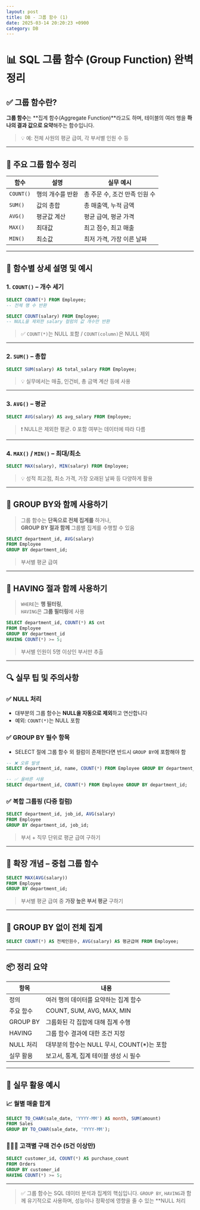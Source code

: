 ```yaml
---
layout: post
title: DB - 그룹 함수 (1)
date: 2025-03-14 20:20:23 +0900
category: DB
---
```

# 📊 SQL 그룹 함수 (Group Function) 완벽 정리

## ✅ 그룹 함수란?

**그룹 함수**는 **집계 함수(Aggregate Function)**라고도 하며, 테이블의 여러 행을 **하나의 결과 값으로 요약**해주는 함수입니다.

> 💡 예: 전체 사원의 평균 급여, 각 부서별 인원 수 등

---

## 📌 주요 그룹 함수 정리

| 함수 | 설명 | 실무 예시 |
|------|------|-----------|
| `COUNT()` | 행의 개수를 반환 | 총 주문 수, 조건 만족 인원 수 |
| `SUM()` | 값의 총합 | 총 매출액, 누적 금액 |
| `AVG()` | 평균값 계산 | 평균 급여, 평균 가격 |
| `MAX()` | 최대값 | 최고 점수, 최고 매출 |
| `MIN()` | 최소값 | 최저 가격, 가장 이른 날짜 |

---

## 🔹 함수별 상세 설명 및 예시

### 1. `COUNT()` – 개수 세기
```sql
SELECT COUNT(*) FROM Employee;
-- 전체 행 수 반환

SELECT COUNT(salary) FROM Employee;
-- NULL을 제외한 salary 컬럼의 값 개수만 반환
```

> ✅ `COUNT(*)`는 NULL 포함 / `COUNT(column)`은 NULL 제외

---

### 2. `SUM()` – 총합
```sql
SELECT SUM(salary) AS total_salary FROM Employee;
```

> 💡 실무에서는 매출, 인건비, 총 금액 계산 등에 사용

---

### 3. `AVG()` – 평균
```sql
SELECT AVG(salary) AS avg_salary FROM Employee;
```

> ❗ NULL은 제외한 평균. 0 포함 여부는 데이터에 따라 다름

---

### 4. `MAX()` / `MIN()` – 최대/최소
```sql
SELECT MAX(salary), MIN(salary) FROM Employee;
```

> 💡 성적 최고점, 최소 가격, 가장 오래된 날짜 등 다양하게 활용

---

## 🔸 GROUP BY와 함께 사용하기

> 그룹 함수는 **단독으로 전체 집계를** 하거나,  
> **GROUP BY 절과 함께** 그룹별 집계를 수행할 수 있음

```sql
SELECT department_id, AVG(salary)
FROM Employee
GROUP BY department_id;
```
> 부서별 평균 급여

---

## 🔸 HAVING 절과 함께 사용하기

> `WHERE`는 **행 필터링**,  
> `HAVING`은 **그룹 필터링**에 사용

```sql
SELECT department_id, COUNT(*) AS cnt
FROM Employee
GROUP BY department_id
HAVING COUNT(*) >= 5;
```

> 부서별 인원이 5명 이상인 부서만 추출

---

## 🔍 실무 팁 및 주의사항

### ✅ NULL 처리
- 대부분의 그룹 함수는 **NULL을 자동으로 제외**하고 연산합니다
- 예외: `COUNT(*)`는 NULL 포함

### ✅ GROUP BY 필수 항목
- SELECT 절에 그룹 함수 외 컬럼이 존재한다면 반드시 `GROUP BY`에 포함해야 함
```sql
-- ❌ 오류 발생
SELECT department_id, name, COUNT(*) FROM Employee GROUP BY department_id;

-- ✅ 올바른 사용
SELECT department_id, COUNT(*) FROM Employee GROUP BY department_id;
```

### ✅ 복합 그룹핑 (다중 컬럼)
```sql
SELECT department_id, job_id, AVG(salary)
FROM Employee
GROUP BY department_id, job_id;
```
> 부서 + 직무 단위로 평균 급여 구하기

---

## 🧠 확장 개념 – 중첩 그룹 함수

```sql
SELECT MAX(AVG(salary))
FROM Employee
GROUP BY department_id;
```
> 부서별 평균 급여 중 **가장 높은 부서 평균** 구하기

---

## 🔄 GROUP BY 없이 전체 집계

```sql
SELECT COUNT(*) AS 전체인원수, AVG(salary) AS 평균급여 FROM Employee;
```

---

## 📦 정리 요약

| 항목 | 내용 |
|------|------|
| 정의 | 여러 행의 데이터를 요약하는 집계 함수 |
| 주요 함수 | COUNT, SUM, AVG, MAX, MIN |
| GROUP BY | 그룹화된 각 집합에 대해 집계 수행 |
| HAVING | 그룹 함수 결과에 대한 조건 지정 |
| NULL 처리 | 대부분의 함수는 NULL 무시, COUNT(*)는 포함 |
| 실무 활용 | 보고서, 통계, 집계 테이블 생성 시 필수 |

---

## 📝 실무 활용 예시

### 📈 월별 매출 합계
```sql
SELECT TO_CHAR(sale_date, 'YYYY-MM') AS month, SUM(amount)
FROM Sales
GROUP BY TO_CHAR(sale_date, 'YYYY-MM');
```

### 🧑‍🤝‍🧑 고객별 구매 건수 (5건 이상만)
```sql
SELECT customer_id, COUNT(*) AS purchase_count
FROM Orders
GROUP BY customer_id
HAVING COUNT(*) >= 5;
```

---

> ✅ 그룹 함수는 SQL 데이터 분석과 집계의 핵심입니다. `GROUP BY`, `HAVING`과 함께 유기적으로 사용하며, 성능이나 정확성에 영향을 줄 수 있는 **NULL 처리